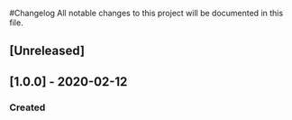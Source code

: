 #Changelog
All notable changes to this project will be documented in this file.

## [Unreleased]

## [1.0.0] - 2020-02-12

### Created